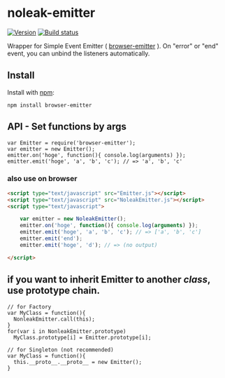 # noleak-emitter
  
[![Version](https://badge.fury.io/js/noleak-emitter.png)](https://npmjs.org/package/noleak-emitter)
[![Build status](https://travis-ci.org/ystskm/noleak-emitter-js.png)](https://travis-ci.org/ystskm/noleak-emitter-js)  
  
Wrapper for Simple Event Emitter ( [browser-emitter](https://github.com/ystskm/browser-emitter-js) ). 
On "error" or "end" event, you can unbind the listeners automatically.

## Install

Install with [npm](http://npmjs.org/):

    npm install browser-emitter
    
## API - Set functions by args

    var Emitter = require('browser-emitter');
    var emitter = new Emitter();
    emitter.on('hoge', function(){ console.log(arguments) });
    emitter.emit('hoge', 'a', 'b', 'c'); // => 'a', 'b', 'c'

### also use on browser

```html
<script type="text/javascript" src="Emitter.js"></script>
<script type="text/javascript" src="NoleakEmitter.js"></script>
<script type="text/javascript">

    var emitter = new NoleakEmitter();
    emitter.on('hoge', function(){ console.log(arguments) });
    emitter.emit('hoge', 'a', 'b', 'c'); // => ['a', 'b', 'c']
    emitter.emit('end');
    emitter.emit('hoge', 'd'); // => (no output)

</script>
```

## if you want to inherit Emitter to another *class*, use prototype chain.

    // for Factory
    var MyClass = function(){
      NonleakEmitter.call(this);
    }
    for(var i in NonleakEmitter.prototype)
      MyClass.prototype[i] = Emitter.prototype[i];

    // for Singleton (not recommended)
    var MyClass = function(){
      this.__proto__.__proto__ = new Emitter();
    }
        